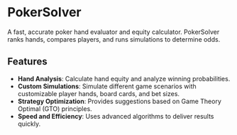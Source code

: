 # PokerSolver

A fast, accurate poker hand evaluator and equity calculator. PokerSolver ranks hands, compares players, and runs simulations to determine odds.

## Features

- **Hand Analysis**: Calculate hand equity and analyze winning probabilities.
- **Custom Simulations**: Simulate different game scenarios with customizable player hands, board cards, and bet sizes.
- **Strategy Optimization**: Provides suggestions based on Game Theory Optimal (GTO) principles.
- **Speed and Efficiency**: Uses advanced algorithms to deliver results quickly.
